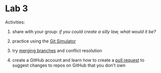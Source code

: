 # Lab 3

Activities:

1. share with your group: *if you could create a silly law, what would it be?*

2. practice using the [Git Simulator](./git-sim)

3. try [merging branches](./git-conflict) and conflict resolution

4. create a GitHub account and learn how to create a [pull request](./git-pr) to suggest changes to repos on GitHub that you don't own
